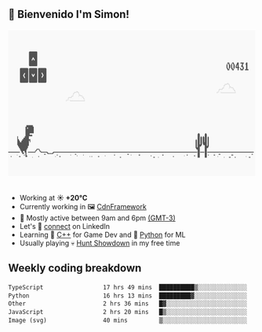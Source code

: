<h2>👋 <b>Bienvenido I'm Simon!&nbsp;</b></h2>

<section>
  <img src="./static/banner.gif" height=300 width=1000>
</section>

<br>

<ul>
  <li>
		<!--START_SECTION:weather-->
		Working at <b>☀️   +20°C</b>
		<!--END_SECTION:weather-->
  </li>
  <li>
    Currently working in 🖼️&nbsp;<a href=https://github.com/snapverse/cdn-framework target=_blank>CdnFramework</a>
  </li>
  <li>
    🚩 Mostly active between 9am and 6pm <a href=https://onlinealarmkur.com/world/es target=_blank>(GMT-3)</a>
  </li>
  <li>
    Let's 🔗&nbsp;<a href=https://www.linkedin.com/in/itssimmons target=_blank>connect</a> on LinkedIn
  </li>
  <li>
    Learning 👴&nbsp;<a href=https://images3.memedroid.com/images/UPLOADED755/65f2bce6734f6.webp target=_blank>C++</a> for Game Dev and 🐍&nbsp;<a href=https://qph.cf2.quoracdn.net/main-qimg-4472b6229cb75bf66ab531f3ebd4f975-lq target=_blank>Python</a> for ML
  </li>
  <li>
    Usually playing 💀&nbsp;<a href=https://www.huntshowdown.com target=_blank>Hunt Showdown</a> in my free time
  </li>
</ul>

<h2><b>Weekly coding breakdown </b></h2>

<!--START_SECTION:waka-->

```txt
TypeScript                 17 hrs 49 mins  ██████████▒░░░░░░░░░░░░░░   41.86 %
Python                     16 hrs 13 mins  █████████▓░░░░░░░░░░░░░░░   38.13 %
Other                      2 hrs 36 mins   █▓░░░░░░░░░░░░░░░░░░░░░░░   06.11 %
JavaScript                 2 hrs 20 mins   █▒░░░░░░░░░░░░░░░░░░░░░░░   05.49 %
Image (svg)                40 mins         ▒░░░░░░░░░░░░░░░░░░░░░░░░   01.58 %
```

<!--END_SECTION:waka-->
